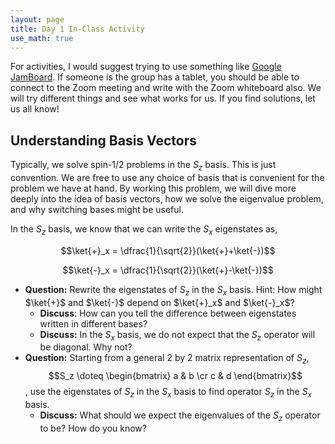 ```yaml
---
layout: page
title: Day 1 In-Class Activity
use_math: true
---
```


For activities, I would suggest trying to use something like [Google JamBoard](https://jamboard.google.com/). If someone is the group has a tablet, you should be able to connect to the Zoom meeting and write with the Zoom whiteboard also. We will try different things and see what works for us. If you find solutions, let us all know!

## Understanding Basis Vectors

Typically, we solve spin-1/2 problems in the $S_z$ basis. This is just convention. We are free to use any choice of basis that is convenient for the problem we have at hand. By working this problem, we will dive more deeply into the idea of basis vectors, how we solve the eigenvalue problem, and why switching bases might be useful.

In the $S_z$ basis, we know that we can write the $S_x$ eigenstates as,

$$\ket{+}_x = \dfrac{1}{\sqrt{2}}(\ket{+}+\ket{-})$$

$$\ket{-}_x = \dfrac{1}{\sqrt{2}}(\ket{+}-\ket{-})$$

* **Question:** Rewrite the eigenstates of $S_z$ in the $S_x$ basis. Hint: How might $\ket{+}$ and $\ket{-}$ depend on $\ket{+}_x$ and $\ket{-}_x$?
  * **Discuss**: How can you tell the difference between eigenstates written in different bases?
  * **Discuss:** In the $S_x$ basis, we do not expect that the $S_z$ operator will be diagonal. Why not?
* **Question:** Starting from a general 2 by 2 matrix representation of $S_z$, $$S_z \doteq \begin{bmatrix} a & b \cr c & d \end{bmatrix}$$, use the eigenstates of $S_z$ in the $S_x$ basis to find operator $S_z$ in the $S_x$ basis.
  * **Discuss:** What should we expect the eigenvalues of the $S_z$ operator to be? How do you know?
